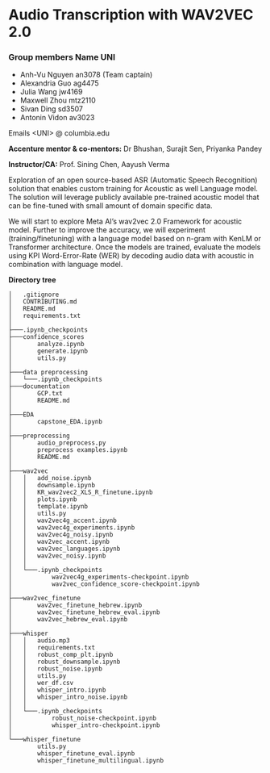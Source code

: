 # Audio Transcription with WAV2VEC 2.0 

### Group members Name UNI 
- Anh-Vu Nguyen an3078 (Team captain)
- Alexandria Guo ag4475
- Julia Wang jw4169
- Maxwell Zhou mtz2110
- Sivan Ding sd3507
- Antonin Vidon av3023

Emails  &lt;UNI&gt; @ columbia.edu

**Accenture mentor & co-mentors:** Dr Bhushan, Surajit Sen, Priyanka Pandey

**Instructor/CA:** Prof. Sining Chen, Aayush Verma

Exploration of an open source-based ASR (Automatic Speech Recognition) solution that enables custom training for Acoustic as well Language model. The solution will leverage publicly available pre-trained acoustic model that can be fine-tuned with small amount of domain specific data. 

We will start to explore Meta AI’s wav2vec 2.0 Framework for acoustic model.
Further to improve the accuracy, we will experiment (training/finetuning) with a language model based on n-gram with KenLM or Transformer architecture. Once the models are trained, evaluate the models using KPI Word-Error-Rate (WER) by decoding audio data with acoustic in combination with language model.

**Directory tree**
```
│   .gitignore
│   CONTRIBUTING.md
│   README.md
│   requirements.txt
│
├───.ipynb_checkpoints
├───confidence_scores
│       analyze.ipynb
│       generate.ipynb
│       utils.py
│
├───data preprocessing
│   └───.ipynb_checkpoints
├───documentation
│       GCP.txt
│       README.md
│
├───EDA
│       capstone_EDA.ipynb
│
├───preprocessing
│       audio_preprocess.py
│       preprocess examples.ipynb
│       README.md
│
├───wav2vec
│   │   add_noise.ipynb
│   │   downsample.ipynb
│   │   KR_wav2vec2_XLS_R_finetune.ipynb
│   │   plots.ipynb
│   │   template.ipynb
│   │   utils.py
│   │   wav2vec4g_accent.ipynb
│   │   wav2vec4g_experiments.ipynb
│   │   wav2vec4g_noisy.ipynb
│   │   wav2vec_accent.ipynb
│   │   wav2vec_languages.ipynb
│   │   wav2vec_noisy.ipynb
│   │
│   └───.ipynb_checkpoints
│           wav2vec4g_experiments-checkpoint.ipynb
│           wav2vec_confidence_score-checkpoint.ipynb
│
├───wav2vec_finetune
│       wav2vec_finetune_hebrew.ipynb
│       wav2vec_finetune_hebrew_eval.ipynb
│       wav2vec_hebrew_eval.ipynb
│
├───whisper
│   │   audio.mp3
│   │   requirements.txt
│   │   robust_comp_plt.ipynb
│   │   robust_downsample.ipynb
│   │   robust_noise.ipynb
│   │   utils.py
│   │   wer_df.csv
│   │   whisper_intro.ipynb
│   │   whisper_intro_noise.ipynb
│   │
│   └───.ipynb_checkpoints
│           robust_noise-checkpoint.ipynb
│           whisper_intro-checkpoint.ipynb
│
└───whisper_finetune
        utils.py
        whisper_finetune_eval.ipynb
        whisper_finetune_multilingual.ipynb
```



